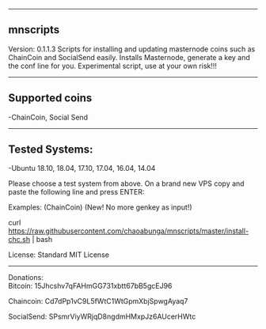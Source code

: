 ---------
mnscripts
---------

Version: 0.1.1.3
Scripts for installing and updating masternode coins such as ChainCoin and SocialSend easily. Installs Masternode, generate a key and the conf line for you.
Experimental script, use at your own risk!!!

----------------
Supported coins
----------------
-ChainCoin, Social Send

---------------
Tested Systems: 
---------------
-Ubuntu 18.10, 18.04, 17.10, 17.04, 16.04, 14.04

Please choose a test system from above.
On a brand new VPS copy and paste the following line and press ENTER:

Examples:
(ChainCoin) (New! No more genkey as input!)

curl https://raw.githubusercontent.com/chaoabunga/mnscripts/master/install-chc.sh | bash

License:  Standard MIT License

**********

Donations:  
Bitcoin:    15Jhcshv7qFAHmGG731xbtt67bB5gcEJ96

Chaincoin:  Cd7dPp1vC9L5fWtC1WtGpmXbjSpwgAyaq7

SocialSend: SPsmrViyWRjqD8ngdmHMxpJz6AUcerHWtc
